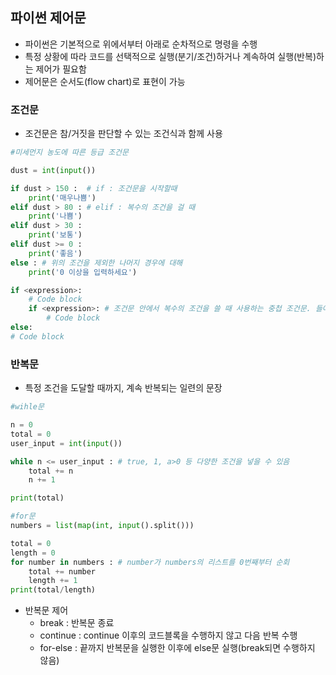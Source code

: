 ## 파이썬 제어문

* 파이썬은 기본적으로 위에서부터 아래로 순차적으로 명령을 수행 
* 특정 상황에 따라 코드를 선택적으로 실행(분기/조건)하거나 계속하여 실행(반복)하는 제어가 필요함 
* 제어문은 순서도(flow chart)로 표현이 가능

### 조건문

* 조건문은 참/거짓을 판단할 수 있는 조건식과 함께 사용

```python
#미세먼지 농도에 따른 등급 조건문

dust = int(input())

if dust > 150 :  # if : 조건문을 시작할때 
    print('매우나쁨')
elif dust > 80 : # elif : 복수의 조건을 걸 때 
    print('나쁨')
elif dust > 30 :
    print('보통')
elif dust >= 0 :
    print('좋음')
else : # 위의 조건을 제외한 나머지 경우에 대해
    print('0 이상을 입력하세요')
```

```python
if <expression>:
	# Code block
	if <expression>: # 조건문 안에서 복수의 조건을 쓸 때 사용하는 중첩 조건문. 들여쓰기에 주의
		# Code block
else:
# Code block
```

### 반복문

*  특정 조건을 도달할 때까지, 계속 반복되는 일련의 문장

```python
#wihle문

n = 0
total = 0
user_input = int(input())

while n <= user_input : # true, 1, a>0 등 다양한 조건을 넣을 수 있음
    total += n  
    n += 1 

print(total) 

```

```python
#for문
numbers = list(map(int, input().split()))

total = 0
length = 0
for number in numbers : # number가 numbers의 리스트를 0번째부터 순회
    total += number
    length += 1
print(total/length)

```

* 반복문 제어
  * break : 반복문 종료
  * continue : continue 이후의 코드블록을 수행하지 않고 다음 반복 수행
  * for-else : 끝까지 반복문을 실행한 이후에 else문 실행(break되면 수행하지 않음)